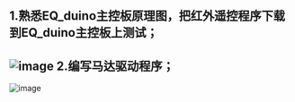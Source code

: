1.熟悉EQ_duino主控板原理图，把红外遥控程序下载到EQ_duino主控板上测试；
------------------------------------------------------------
![image]()
2.编写马达驱动程序；
-----------------
![image]()
